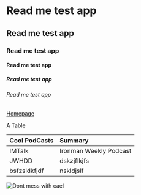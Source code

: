 # Read me test app
## Read me test app
### Read me test app
#### Read me test app
##### Read me test app
###### Read me test app


[Homepage](https://www.youtube.com/watch?v=OoQ_gNTR_tc)


A Table


|Cool PodCasts| Summary|
|:-------|:-------|
|IMTalk|Ironman Weekly Podcast|
|JWHDD|dskzjflkjfs|
|bsfzsldkfjdf|nskldjslf|


![Dont mess with cael](https://i2-prod.mirror.co.uk/incoming/article5941250.ece/ALTERNATES/s810/Northern-Lights.jpg)
